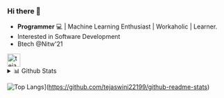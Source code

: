 ### Hi there 👋

<!--
**tejaswini22199/tejaswini22199** is a ✨ _special_ ✨ repository because its `README.md` (this file) appears on your GitHub profile.

Here are some ideas to get you started:-->
- <strong>Programmer</strong> :computer: | Machine Learning Enthusiast | Workaholic | Learner. 
- Interested in Software Development
- Btech @Nitw'21
 <a href="https://dev.to/tejaswini22199">
  <img src="https://d2fltix0v2e0sb.cloudfront.net/dev-badge.svg" alt="tejaswini22199's DEV Profile" height="30" width="30">
 </a>

<details>
<summary>📊 Github Stats</summary>

<p align="center"> <img src="https://github-readme-stats.vercel.app/api?username=tejaswini22199&show_icons=true&theme=vision-friendly-dark&hide=stars,issues" alt="PowerCoder | Stats" />

</details>

![Top Langs](https://github-readme-stats.vercel.app/api/top-langs/?username=tejaswini22199langcount=10)](https://github.com/tejaswini22199/github-readme-stats)



<!--
<!--
- 👯 I’m looking to collaborate on ...
- 🤔 I’m looking for help with ...
- 💬 Ask me about ...

- 😄 Pronouns: ...
- ⚡ Fun fact: ...

-->
